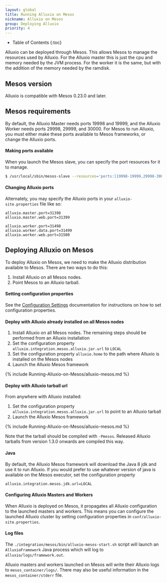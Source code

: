 ```yaml
---
layout: global
title: Running Alluxio on Mesos
nickname: Alluxio on Mesos
group: Deploying Alluxio
priority: 4
---
```


* Table of Contents
{:toc}

Alluxio can be deployed through Mesos. This allows Mesos to manage the resources used by Alluxio. For the Alluxio
master this is just the cpu and memory needed by the JVM process. For the worker it is the same, but with the addition
of the memory needed by the ramdisk.

## Mesos version

Alluxio is compatible with Mesos 0.23.0 and later.

## Mesos requirements

By default, the Alluxio Master needs ports 19998 and 19999, and the Alluxio Worker needs ports 29998, 29999, and 30000.
For Mesos to run Alluxio, you must either make these ports available to Mesos frameworks, or change the Alluxio ports.

#### Making ports available

When you launch the Mesos slave, you can specify the port resources for it to manage.

```bash
$ /usr/local/sbin/mesos-slave --resources='ports:[19998-19999,29998-30000]'
```

#### Changing Alluxio ports

Alternately, you may specify the Alluxio ports in your `alluxio-site.properties` file like so:

```properties
alluxio.master.port=31398
alluxio.master.web.port=31399

alluxio.worker.port=31498
alluxio.worker.data.port=31499
alluxio.worker.web.port=31500
```

## Deploying Alluxio on Mesos

To deploy Alluxio on Mesos, we need to make the Alluxio distribution available to Mesos. There are two ways to do this:

1. Install Alluxio on all Mesos nodes.
2. Point Mesos to an Alluxio tarball.

#### Setting configuration properties
See the [Configuration Settings](Configuration-Settings.html) documentation for instructions on how to set configuration properties.

#### Deploy with Alluxio already installed on all Mesos nodes

1. Install Alluxio on all Mesos nodes. The remaining steps should be performed from an Alluxio installation
2. Set the configuration property `alluxio.integration.mesos.alluxio.jar.url` to `LOCAL`
3. Set the configuration property `alluxio.home` to the path where Alluxio is installed on the Mesos nodes
4. Launch the Alluxio Mesos framework

{% include Running-Alluxio-on-Mesos/alluxio-mesos.md %}

#### Deploy with Alluxio tarball url

From anywhere with Alluxio installed:

1. Set the configuration property `alluxio.integration.mesos.alluxio.jar.url` to point to an Alluxio tarball
2. Launch the Alluxio Mesos framework

{% include Running-Alluxio-on-Mesos/alluxio-mesos.md %}

Note that the tarball should be compiled with `-Pmesos`. Released Alluxio tarballs from version 1.3.0 onwards are compiled this way.

#### Java

By default, the Alluxio Mesos framework will download the Java 8 jdk and use it to run Alluxio. If you would prefer
to use whatever version of java is available on the Mesos executor, set the configuration property

```properties
alluxio.integration.mesos.jdk.url=LOCAL
```

#### Configuring Alluxio Masters and Workers

When Alluxio is deployed on Mesos, it propagates all Alluxio configuration to the launched masters and workers.
This means you can configure the launched Alluxio cluster by setting configuration properties in `conf/alluxio-site.properties`.

#### Log files

The `./integration/mesos/bin/alluxio-mesos-start.sh` script will launch an `AlluxioFramework` Java process which will log to `alluxio/logs/framework.out`.

Alluxio masters and workers launched on Mesos will write their Alluxio logs to `mesos_container/logs/`. There
may also be useful information in the `mesos_container/stderr` file.
